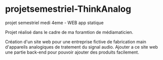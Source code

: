 # projetsemestriel-ThinkAnalog
projet semestriel medi 4eme - WEB app statique

Projet réalisé dans le cadre de ma foramtion de médiamaticien.

Création d'un site web pour une entreprise fictive de fabrication main d'appareils analogiques de tratement du signal audio.
Ajouter a ce site web une partie back-end pour pouvoir ajouter des produits facilement.
